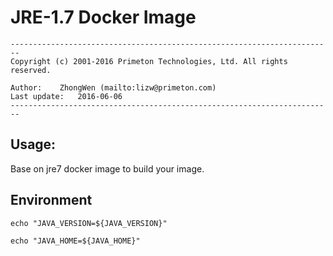 # JRE-1.7 Docker Image  
  
`------------------------------------------------------------------------`    
`Copyright (c) 2001-2016 Primeton Technologies, Ltd. All rights reserved.`  
  
`Author:	ZhongWen (mailto:lizw@primeton.com)`  
`Last update:	2016-06-06`  
`------------------------------------------------------------------------`  
  
  
## Usage:  
  
  
Base on jre7 docker image to build your image.  
  
  
## Environment  
  
  
`echo "JAVA_VERSION=${JAVA_VERSION}"`  
  
`echo "JAVA_HOME=${JAVA_HOME}"`    